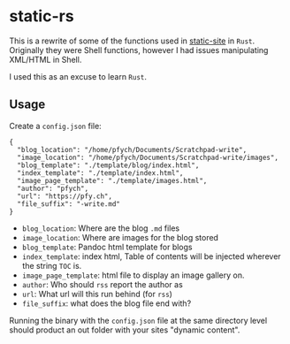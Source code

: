 # static-rs
This is a rewrite of some of the functions used in [static-site](https://github.com/pfych/Static) in `Rust`.  
Originally they were Shell functions, however I had issues manipulating XML/HTML in Shell.

I used this as an excuse to learn `Rust`.

## Usage
Create a `config.json` file:
```
{
  "blog_location": "/home/pfych/Documents/Scratchpad-write",
  "image_location": "/home/pfych/Documents/Scratchpad-write/images",
  "blog_template": "./template/blog/index.html",
  "index_template": "./template/index.html",
  "image_page_template": "./template/images.html",
  "author": "pfych",
  "url": "https://pfy.ch",
  "file_suffix": "-write.md"
}
```

- `blog_location`: Where are the blog `.md` files  
- `image_location`: Where are images for the blog stored  
- `blog_template`: Pandoc html template for blogs  
- `index_template`: index html, Table of contents will be injected wherever the string `TOC` is.  
- `image_page_template`: html file to display an image gallery on.
- `author`: Who should `rss` report the author as  
- `url`: What url will this run behind (for `rss`)  
- `file_suffix`: what does the blog file end with?

Running the binary with the `config.json` file at the same directory level should product an out folder with your sites "dynamic content".
